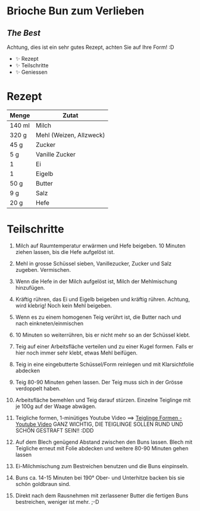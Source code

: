 # Brioche Bun zum Verlieben
## _The Best_


Achtung, dies ist ein sehr gutes Rezept, achten Sie auf Ihre Form! :D

- ✨ Rezept
- ✨ Teilschritte
- ✨  Geniessen

# Rezept

Menge | Zutat
------ | ------
| 140 ml | Milch |
320 g | Mehl (Weizen, Allzweck)
45 g | Zucker
5 g | Vanille Zucker
1 | Ei
1 | Eigelb
50 g | Butter
9 g | Salz
20 g | Hefe

# Teilschritte

1. Milch auf Raumtemperatur erwärmen und Hefe beigeben. 10 Minuten ziehen lassen, bis die Hefe aufgelöst ist.

2. Mehl in grosse Schüssel sieben, Vanillezucker, Zucker und Salz zugeben. Vermischen.

3. Wenn die Hefe in der Milch aufgelöst ist, Milch der Mehlmischung hinzufügen.

4. Kräftig rühren, das Ei und Eigelb beigeben und kräftig rühren. Achtung, wird klebrig! Noch kein Mehl beigeben.

5. Wenn es zu einem homogenen Teig verührt ist, die Butter nach und nach einkneten/einmischen
 
6. 10 Minuten so weiterrühren, bis er nicht mehr so an der Schüssel klebt.

7. Teig auf einer Arbeitsfläche verteilen und zu einer Kugel formen. Falls er hier noch immer sehr klebt, etwas Mehl beifügen.

8. Teig in eine eingebutterte Schüssel/Form reinlegen und mit Klarsichtfolie abdecken

9. Teig 80-90 Minuten gehen lassen. Der Teig muss sich in der Grösse verdoppelt haben.
 
10. Arbeitsfläche bemehlen und Teig darauf stürzen. Einzelne Teiglinge mit je 100g auf der Waage abwägen.  

11. Teigliche formen, 1-minütiges Youtube Video ==> [Teiglinge Formen - Youtube Video](https://youtube.com/clip/Ugkxv345aRwULGtr0Pm_8XibHyatZ_IKeOFH)
GANZ WICHTIG, DIE TEIGLINGE SOLLEN RUND UND SCHÖN GESTRAFT SEIN!! :DDD

12. Auf dem Blech genügend Abstand zwischen den Buns lassen. Blech mit Teigliche erneut mit Folie abdecken und weitere 80-90 Minuten gehen lassen

13. Ei-Milchmischung zum Bestreichen benutzen und die Buns einpinseln.

14. Buns ca. 14-15 Minuten bei 190° Ober- und Unterhitze backen bis sie schön goldbraun sind.
 
15. Direkt nach dem Rausnehmen mit zerlassener Butter die fertigen Buns bestreichen, weniger ist mehr. ;-D
